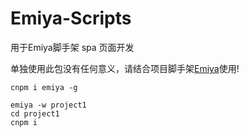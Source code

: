 # Emiya-Scripts

用于Emiya脚手架 spa 页面开发

单独使用此包没有任何意义，请结合项目脚手架[Emiya](https://github.com/zjhch123/Emiya)使用!

```
cnpm i emiya -g

emiya -w project1
cd project1
cnpm i
```